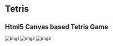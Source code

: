 # Tetris

## Html5 Canvas based Tetris Game

![img1](https://user-images.githubusercontent.com/11765482/33699926-43c611f0-db3e-11e7-850a-3b607d112a5f.PNG)
![img2](https://user-images.githubusercontent.com/11765482/33699927-4581cd04-db3e-11e7-93ae-522d4925926b.PNG)
![img3](https://user-images.githubusercontent.com/11765482/33699928-475f513c-db3e-11e7-8532-b278e22411b5.PNG)
